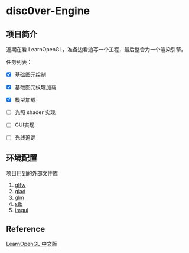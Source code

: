 # disc0ver-Engine
## 项目简介

近期在看 LearnOpenGL，准备边看边写一个工程，最后整合为一个渲染引擎。

任务列表：

- [x] 基础图元绘制
- [x] 基础图元纹理加载
- [x] 模型加载
- [ ] 光照 shader 实现
- [ ] GUI实现
- [ ] 光线追踪


## 环境配置

项目用到的外部文件库

1. [glfw](https://www.glfw.org/download.html)
2. [glad](https://github.com/Dav1dde/glad)
3. [glm](https://github.com/g-truc/glm)
4. [stb](https://github.com/nothings/stb)
6. [imgui](https://github.com/ocornut/imgui)

## Reference
[LearnOpenGL 中文版](https://learnopengl-cn.github.io/)

